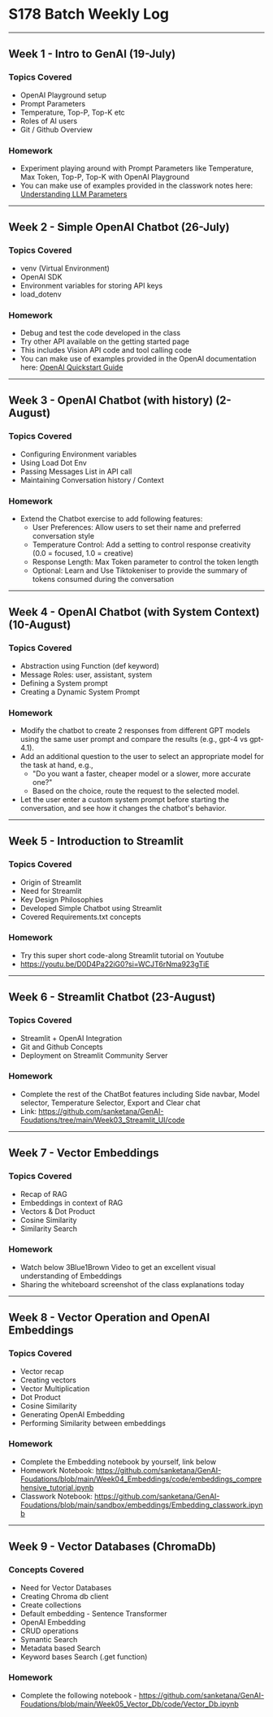 # S178 Batch Weekly Log

---

## Week 1 - Intro to GenAI (19-July)

### Topics Covered
- OpenAI Playground setup
- Prompt Parameters
- Temperature, Top-P, Top-K etc
- Roles of AI users
- Git / Github Overview

### Homework
- Experiment playing around with Prompt Parameters like Temperature, Max Token, Top-P, Top-K with OpenAI Playground
- You can make use of examples provided in the classwork notes here: [Understanding LLM Parameters](https://github.com/sanketana/GenAI-Foudations/blob/main/Week01_Intro_GenAI/notes.md#understanding-llm-parameters)

---

## Week 2 - Simple OpenAI Chatbot (26-July)

### Topics Covered
- venv (Virtual Environment)
- OpenAI SDK
- Environment variables for storing API keys
- load_dotenv

### Homework
- Debug and test the code developed in the class
- Try other API available on the getting started page
- This includes Vision API code and tool calling code
- You can make use of examples provided in the OpenAI documentation here: [OpenAI Quickstart Guide](https://platform.openai.com/docs/quickstart?api-mode=responses)

---

## Week 3 - OpenAI Chatbot (with history) (2-August)

### Topics Covered
- Configuring Environment variables
- Using Load Dot Env
- Passing Messages List in API call
- Maintaining Conversation history / Context

### Homework
- Extend the Chatbot exercise to add following features:
  - User Preferences: Allow users to set their name and preferred conversation style
  - Temperature Control: Add a setting to control response creativity (0.0 = focused, 1.0 = creative)
  - Response Length: Max Token parameter to control the token length
  - Optional: Learn and Use Tiktokeniser to provide the summary of tokens consumed during the conversation

---

## Week 4 - OpenAI Chatbot (with System Context) (10-August)

### Topics Covered
- Abstraction using Function (def keyword)
- Message Roles: user, assistant, system
- Defining a System prompt
- Creating a Dynamic System Prompt

### Homework
- Modify the chatbot to create 2 responses from different GPT models using the same user prompt and compare the results (e.g., gpt-4 vs gpt-4.1).
- Add an additional question to the user to select an appropriate model for the task at hand, e.g.,
  - "Do you want a faster, cheaper model or a slower, more accurate one?"
  - Based on the choice, route the request to the selected model.
- Let the user enter a custom system prompt before starting the conversation, and see how it changes the chatbot's behavior.

---

## Week 5 - Introduction to Streamlit

### Topics Covered
- Origin of Streamlit
- Need for Streamlit
- Key Design Philosophies
- Developed Simple Chatbot using Streamlit
- Covered Requirements.txt concepts

### Homework
- Try this super short code-along Streamlit tutorial on Youtube
- https://youtu.be/D0D4Pa22iG0?si=WCJT6rNma923gTiE

---

## Week 6 - Streamlit Chatbot (23-August)

### Topics Covered
- Streamlit + OpenAI Integration
- Git and Github Concepts
- Deployment on Streamlit Community Server

### Homework
- Complete the rest of the ChatBot features including Side navbar, Model selector, Temperature Selector, Export and Clear chat
- Link: https://github.com/sanketana/GenAI-Foudations/tree/main/Week03_Streamlit_UI/code

---

## Week 7 - Vector Embeddings

### Topics Covered
- Recap of RAG
- Embeddings in context of RAG
- Vectors & Dot Product
- Cosine Similarity
- Similarity Search

### Homework
- Watch below 3Blue1Brown Video to get an excellent visual understanding of Embeddings
- Sharing the whiteboard screenshot of the class explanations today

---

## Week 8 - Vector Operation and OpenAI Embeddings

### Topics Covered
- Vector recap
- Creating vectors
- Vector Multiplication
- Dot Product
- Cosine Similarity
- Generating OpenAI Embedding
- Performing Similarity between embeddings

### Homework
- Complete the Embedding notebook by yourself, link below
- Homework Notebook: https://github.com/sanketana/GenAI-Foudations/blob/main/Week04_Embeddings/code/embeddings_comprehensive_tutorial.ipynb
- Classwork Notebook: https://github.com/sanketana/GenAI-Foudations/blob/main/sandbox/embeddings/Embedding_classwork.ipynb

---

## Week 9 - Vector Databases (ChromaDb)

### Concepts Covered
- Need for Vector Databases
- Creating Chroma db client
- Create collections
- Default embedding - Sentence Transformer
- OpenAI Embedding
- CRUD operations
- Symantic Search
- Metadata based Search
- Keyword bases Search (.get function)

### Homework
- Complete the following notebook - https://github.com/sanketana/GenAI-Foudations/blob/main/Week05_Vector_Db/code/Vector_Db.ipynb
